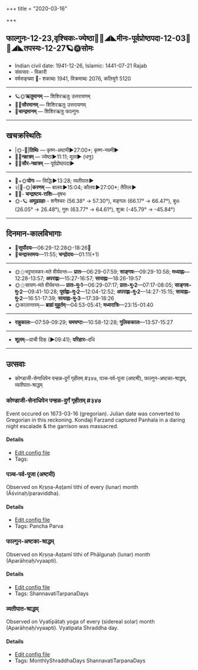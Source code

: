 +++
title = "2020-03-16"

+++
## फाल्गुनः-12-23,वृश्चिकः-ज्येष्ठा🌛🌌◢◣मीनः-पूर्वप्रोष्ठपदा-12-03🌌🌞◢◣तपस्यः-12-27🪐🌞सोमः
- Indian civil date: 1941-12-26, Islamic: 1441-07-21 Rajab
- संवत्सरः - विकारी
- वर्षसङ्ख्या 🌛- शकाब्दः 1941, विक्रमाब्दः 2076, कलियुगे 5120
___________________
- 🪐🌞**ऋतुमानम्** — शिशिरऋतुः उत्तरायणम्
- 🌌🌞**सौरमानम्** — शिशिरऋतुः उत्तरायणम्
- 🌛**चान्द्रमानम्** — शिशिरऋतुः फाल्गुनः
___________________


## खचक्रस्थितिः
- |🌞-🌛|**तिथिः** — कृष्ण-अष्टमी►27:00*; कृष्ण-नवमी►  
- 🌌🌛**नक्षत्रम्** — ज्येष्ठा►11:11; मूला► (धनुः)  
- 🌌🌞**सौर-नक्षत्रम्** — पूर्वप्रोष्ठपदा►  
___________________
- 🌛+🌞**योगः** — सिद्धिः►13:28; व्यतीपातः►  
- २|🌛-🌞|**करणम्** — बालवः►15:04; कौलवः►27:00*; तैतिलः►  
- 🌌🌛- **चन्द्राष्टम-राशिः**—वृषभः  
- 🌞-🪐 **अमूढग्रहाः** - शनैश्चरः (56.38° → 57.30°), मङ्गलः (66.17° → 66.47°), बुधः (26.05° → 26.48°), गुरुः (63.77° → 64.61°), शुक्रः (-45.79° → -45.84°)
___________________


## दिनमान-कालविभागाः
- 🌅**सूर्योदयः**—06:29-12:28🌞️-18:26🌇  
- 🌛**चन्द्रास्तमयः**—11:55; **चन्द्रोदयः**—01:11(+1)  
___________________
- 🌞⚝भट्टभास्कर-मते वीर्यवन्तः— **प्रातः**—06:29-07:59; **साङ्गवः**—09:29-10:58; **मध्याह्नः**—12:28-13:57; **अपराह्णः**—15:27-16:57; **सायाह्नः**—18:26-19:57  
- 🌞⚝सायण-मते वीर्यवन्तः— **प्रातः-मु॰1**—06:29-07:17; **प्रातः-मु॰2**—07:17-08:05; **साङ्गवः-मु॰2**—09:41-10:28; **पूर्वाह्णः-मु॰2**—12:04-12:52; **अपराह्णः-मु॰2**—14:27-15:15; **सायाह्नः-मु॰2**—16:51-17:39; **सायाह्नः-मु॰3**—17:39-18:26  
- 🌞कालान्तरम्— **ब्राह्मं मुहूर्तम्**—04:53-05:41; **मध्यरात्रिः**—23:15-01:40  
___________________
- **राहुकालः**—07:59-09:29; **यमघण्टः**—10:58-12:28; **गुलिककालः**—13:57-15:27  
___________________
- **शूलम्**—प्राची दिक् (►09:41); **परिहारः**–दधि  
___________________

## उत्सवाः
- कोण्डाजी-सेनाधिपेन पन्हळ-दुर्गं गृहीतम् #३४७, पञ्च-पर्व-पूजा (अष्टमी), फाल्गुन-अष्टका-श्राद्धम्, व्यतीपात-श्राद्धम्
### कोण्डाजी-सेनाधिपेन पन्हळ-दुर्गं गृहीतम् #३४७

Event occured on 1673-03-16 (gregorian). Julian date was converted to Gregorian in this reckoning. Kondaji Farzand captured Panhala in a daring night escalade & the garrison was massacred.

#### Details
- [Edit config file](https://github.com/jyotisham/adyatithi/blob/master/mahApuruSha/xatra-later/julian/day/03/06/koNDAjI-senAdhipena_panhaLa-durgaM_gRhItam.toml)
- Tags: 


### पञ्च-पर्व-पूजा (अष्टमी)

Observed on Kṛṣṇa-Aṣṭamī tithi of every (lunar) month (Āśvinaḥ/paraviddha). 

#### Details
- [Edit config file](https://github.com/jyotisham/adyatithi/blob/master/devatA/devIparva/lunar_month/tithi/00/23/pancha-parva-3.toml)
- Tags: Pancha Parva


### फाल्गुन-अष्टका-श्राद्धम्

Observed on Kṛṣṇa-Aṣṭamī tithi of Phālgunaḥ (lunar) month (Aparāhṇaḥ/vyaapti). 

#### Details
- [Edit config file](https://github.com/jyotisham/adyatithi/blob/master/devatA/pitR/lunar_month/tithi/12/23/phAlguna-aSTakA-zrAddham.toml)
- Tags: ShannavatiTarpanaDays


### व्यतीपात-श्राद्धम्

Observed on Vyatīpātaḥ yoga of every (sidereal solar) month (Aparāhṇaḥ/vyaapti). Vyatipata Shraddha day.

#### Details
- [Edit config file](https://github.com/jyotisham/adyatithi/blob/master/devatA/pitR/sidereal_solar_month/yoga/00/17/vyatIpAta-zrAddham.toml)
- Tags: MonthlyShraddhaDays ShannavatiTarpanaDays



